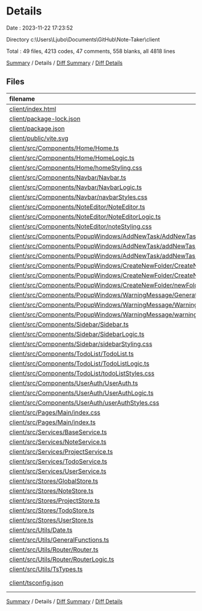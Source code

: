# Details

Date : 2023-11-22 17:23:52

Directory c:\\Users\\Ljubo\\Documents\\GitHub\\Note-Taker\\client

Total : 49 files,  4213 codes, 47 comments, 558 blanks, all 4818 lines

[Summary](results.md) / Details / [Diff Summary](diff.md) / [Diff Details](diff-details.md)

## Files
| filename | language | code | comment | blank | total |
| :--- | :--- | ---: | ---: | ---: | ---: |
| [client/index.html](/client/index.html) | HTML | 18 | 0 | 1 | 19 |
| [client/package-lock.json](/client/package-lock.json) | JSON | 967 | 0 | 1 | 968 |
| [client/package.json](/client/package.json) | JSON | 19 | 0 | 1 | 20 |
| [client/public/vite.svg](/client/public/vite.svg) | XML | 1 | 0 | 0 | 1 |
| [client/src/Components/Home/Home.ts](/client/src/Components/Home/Home.ts) | TypeScript | 23 | 0 | 7 | 30 |
| [client/src/Components/Home/HomeLogic.ts](/client/src/Components/Home/HomeLogic.ts) | TypeScript | 25 | 1 | 5 | 31 |
| [client/src/Components/Home/homeStyling.css](/client/src/Components/Home/homeStyling.css) | CSS | 52 | 0 | 9 | 61 |
| [client/src/Components/Navbar/Navbar.ts](/client/src/Components/Navbar/Navbar.ts) | TypeScript | 67 | 1 | 12 | 80 |
| [client/src/Components/Navbar/NavbarLogic.ts](/client/src/Components/Navbar/NavbarLogic.ts) | TypeScript | 72 | 0 | 14 | 86 |
| [client/src/Components/Navbar/navbarStyles.css](/client/src/Components/Navbar/navbarStyles.css) | CSS | 190 | 0 | 28 | 218 |
| [client/src/Components/NoteEditor/NoteEditor.ts](/client/src/Components/NoteEditor/NoteEditor.ts) | TypeScript | 75 | 0 | 11 | 86 |
| [client/src/Components/NoteEditor/NoteEditorLogic.ts](/client/src/Components/NoteEditor/NoteEditorLogic.ts) | TypeScript | 139 | 1 | 22 | 162 |
| [client/src/Components/NoteEditor/noteStyling.css](/client/src/Components/NoteEditor/noteStyling.css) | CSS | 68 | 0 | 10 | 78 |
| [client/src/Components/PopupWindows/AddNewTask/AddNewTask.ts](/client/src/Components/PopupWindows/AddNewTask/AddNewTask.ts) | TypeScript | 28 | 0 | 11 | 39 |
| [client/src/Components/PopupWindows/AddNewTask/addNewTaskLogic.ts](/client/src/Components/PopupWindows/AddNewTask/addNewTaskLogic.ts) | TypeScript | 43 | 0 | 9 | 52 |
| [client/src/Components/PopupWindows/AddNewTask/addNewTaskStyling.css](/client/src/Components/PopupWindows/AddNewTask/addNewTaskStyling.css) | CSS | 85 | 0 | 9 | 94 |
| [client/src/Components/PopupWindows/CreateNewFolder/CreateNewFolder.ts](/client/src/Components/PopupWindows/CreateNewFolder/CreateNewFolder.ts) | TypeScript | 26 | 0 | 11 | 37 |
| [client/src/Components/PopupWindows/CreateNewFolder/CreateNewFolderLogic.ts](/client/src/Components/PopupWindows/CreateNewFolder/CreateNewFolderLogic.ts) | TypeScript | 52 | 0 | 8 | 60 |
| [client/src/Components/PopupWindows/CreateNewFolder/newFolderStyling.css](/client/src/Components/PopupWindows/CreateNewFolder/newFolderStyling.css) | CSS | 85 | 0 | 9 | 94 |
| [client/src/Components/PopupWindows/WarningMessage/GenerateMessage.ts](/client/src/Components/PopupWindows/WarningMessage/GenerateMessage.ts) | TypeScript | 17 | 0 | 6 | 23 |
| [client/src/Components/PopupWindows/WarningMessage/WarningLogic.ts](/client/src/Components/PopupWindows/WarningMessage/WarningLogic.ts) | TypeScript | 23 | 0 | 6 | 29 |
| [client/src/Components/PopupWindows/WarningMessage/warningStyling.css](/client/src/Components/PopupWindows/WarningMessage/warningStyling.css) | CSS | 70 | 0 | 8 | 78 |
| [client/src/Components/Sidebar/Sidebar.ts](/client/src/Components/Sidebar/Sidebar.ts) | TypeScript | 40 | 0 | 14 | 54 |
| [client/src/Components/Sidebar/SidebarLogic.ts](/client/src/Components/Sidebar/SidebarLogic.ts) | TypeScript | 432 | 33 | 66 | 531 |
| [client/src/Components/Sidebar/sidebarStyling.css](/client/src/Components/Sidebar/sidebarStyling.css) | CSS | 218 | 0 | 39 | 257 |
| [client/src/Components/TodoList/TodoList.ts](/client/src/Components/TodoList/TodoList.ts) | TypeScript | 25 | 0 | 6 | 31 |
| [client/src/Components/TodoList/TodoListLogic.ts](/client/src/Components/TodoList/TodoListLogic.ts) | TypeScript | 105 | 6 | 16 | 127 |
| [client/src/Components/TodoList/todoListStyles.css](/client/src/Components/TodoList/todoListStyles.css) | CSS | 123 | 0 | 20 | 143 |
| [client/src/Components/UserAuth/UserAuth.ts](/client/src/Components/UserAuth/UserAuth.ts) | TypeScript | 58 | 0 | 13 | 71 |
| [client/src/Components/UserAuth/UserAuthLogic.ts](/client/src/Components/UserAuth/UserAuthLogic.ts) | TypeScript | 161 | 0 | 25 | 186 |
| [client/src/Components/UserAuth/userAuthStyles.css](/client/src/Components/UserAuth/userAuthStyles.css) | CSS | 108 | 0 | 17 | 125 |
| [client/src/Pages/Main/index.css](/client/src/Pages/Main/index.css) | CSS | 26 | 0 | 3 | 29 |
| [client/src/Pages/Main/index.ts](/client/src/Pages/Main/index.ts) | TypeScript | 61 | 0 | 9 | 70 |
| [client/src/Services/BaseService.ts](/client/src/Services/BaseService.ts) | TypeScript | 57 | 0 | 9 | 66 |
| [client/src/Services/NoteService.ts](/client/src/Services/NoteService.ts) | TypeScript | 63 | 0 | 6 | 69 |
| [client/src/Services/ProjectService.ts](/client/src/Services/ProjectService.ts) | TypeScript | 25 | 0 | 5 | 30 |
| [client/src/Services/TodoService.ts](/client/src/Services/TodoService.ts) | TypeScript | 18 | 0 | 6 | 24 |
| [client/src/Services/UserService.ts](/client/src/Services/UserService.ts) | TypeScript | 35 | 0 | 7 | 42 |
| [client/src/Stores/GlobalStore.ts](/client/src/Stores/GlobalStore.ts) | TypeScript | 57 | 0 | 12 | 69 |
| [client/src/Stores/NoteStore.ts](/client/src/Stores/NoteStore.ts) | TypeScript | 47 | 0 | 11 | 58 |
| [client/src/Stores/ProjectStore.ts](/client/src/Stores/ProjectStore.ts) | TypeScript | 91 | 3 | 18 | 112 |
| [client/src/Stores/TodoStore.ts](/client/src/Stores/TodoStore.ts) | TypeScript | 50 | 0 | 13 | 63 |
| [client/src/Stores/UserStore.ts](/client/src/Stores/UserStore.ts) | TypeScript | 83 | 0 | 14 | 97 |
| [client/src/Utils/Date.ts](/client/src/Utils/Date.ts) | TypeScript | 13 | 0 | 3 | 16 |
| [client/src/Utils/GeneralFunctions.ts](/client/src/Utils/GeneralFunctions.ts) | TypeScript | 10 | 0 | 2 | 12 |
| [client/src/Utils/Router/Router.ts](/client/src/Utils/Router/Router.ts) | TypeScript | 34 | 0 | 7 | 41 |
| [client/src/Utils/Router/RouterLogic.ts](/client/src/Utils/Router/RouterLogic.ts) | TypeScript | 76 | 0 | 8 | 84 |
| [client/src/Utils/TsTypes.ts](/client/src/Utils/TsTypes.ts) | TypeScript | 33 | 0 | 8 | 41 |
| [client/tsconfig.json](/client/tsconfig.json) | JSON with Comments | 19 | 2 | 3 | 24 |

[Summary](results.md) / Details / [Diff Summary](diff.md) / [Diff Details](diff-details.md)